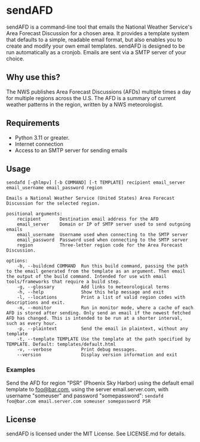 # sendAFD
sendAFD is a command-line tool that emails the National Weather Service's Area Forecast Discussion for a chosen area. It provides a template system that defaults to a simple, readable email format, but also enables you to create and modify your own email templates. sendAFD is designed to be run automatically as a cronjob. Emails are sent via a SMTP server of your choice.

## Why use this?
The NWS publishes Area Forecast Discussions (AFDs) multiple times a day for multiple regions across the U.S. The AFD is a summary of current weather patterns in the region, written by a NWS meteorologist.

## Requirements
- Python 3.11 or greater.
- Internet connection
- Access to an SMTP server for sending emails


## Usage

```
sendafd [-ghlmpv] [-b COMMAND] [-t TEMPLATE] recipient email_server email_username email_password region

Emails a National Weather Service (United States) Area Forecast Discussion for the selected region.

positional arguments:
    recipient		Destination email address for the AFD
    email_server	Domain or IP of SMTP server used to send outgoing emails
    email_username	Username used when connecting to the SMTP server
    email_password	Password used when connecting to the SMTP server
    region      	Three-letter region code for the Area Forecast Discussion.
    
options:
    -b, --buildcmd COMMAND	Run this build command, passing the path to the email generated from the template as an argument. Then email the output of the build command. Intended for use with email tools/frameworks that require a build step.
    -g, --glossary		    Add links to meteorological terms
    -h, --help			    Show this help message and exit
    -l, --locations		    Print a list of valid region codes with descriptions and exit.
    -m, --monitor		    Run in monitor mode, where a cache of each AFD is stored after sending. Only send an email if the newest fetched AFD has changed. This is intended to be run at a shorter interval, such as every hour.
    -p, --plaintext		    Send the email in plaintext, without any template
    -t, --template TEMPLATE	Use the template at the path specified by TEMPLATE. Default: templates/default.html
    -v, --verbose		    Print debug messages.
    --version			    Display version information and exit
```

### Examples
Send the AFD for region "PSR" (Phoenix Sky Harbor) using the default email template to foo@bar.com, using the server email.server.com, with username "someuser" and password "somepassword":
`sendafd foo@bar.com email.server.com someuser somepassword PSR`

## License
sendAFD is licensed under the MIT License. See LICENSE.md for details.